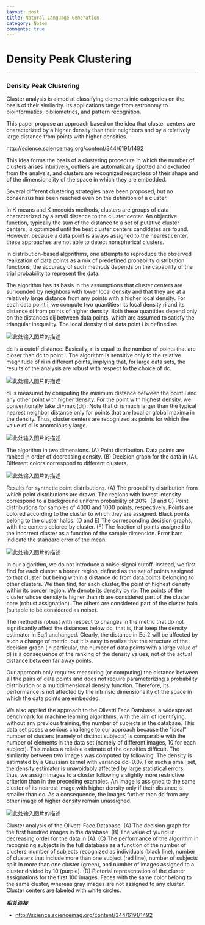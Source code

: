 ```yaml
---
layout: post
title: Natural Language Generation
category: Notes
comments: true
---
```


# Density Peak Clustering

------

### Density Peak Clustering

Cluster analysis is aimed at classifying elements into categories on the basis of their similarity. Its applications range from astronomy to bioinformatics, bibliometrics, and pattern recognition. 

This paper propose an approach based on the idea that cluster centers are characterized by a higher density than their neighbors and by a relatively large distance from points with higher densities. 

<http://science.sciencemag.org/content/344/6191/1492>

This idea forms the basis of a clustering procedure in which the number of clusters arises intuitively, outliers are automatically spotted and excluded from the analysis, and clusters are recognized regardless of their shape and of the dimensionality of the space in which they are embedded.

Several different clustering strategies have been proposed, but no consensus has been reached even on the definition of a cluster. 

In K-means and K-medoids methods, clusters are groups of data characterized by a small distance to the cluster center. An objective function, typically the sum of the distance to a set of putative cluster centers, is optimized until the best cluster centers candidates are found. However, because a data point is always assigned to the nearest center, these approaches are not able to detect nonspherical clusters.

In distribution-based algorithms, one attempts to reproduce the observed realization of data points as a mix of predefined probability distribution functions; the accuracy of such methods depends on the capability of the trial probability to represent the data.

The algorithm has its basis in the assumptions that cluster centers are surrounded by neighbors with lower local density and that they are at a relatively large distance from any points with a higher local density. For each data point i, we compute two quantities: its local density ri and its distance di from points of higher density. Both these quantities depend only on the distances dij between data points, which are assumed to satisfy the triangular inequality. The local density ri of data point i is defined as

![此处输入图片的描述][1]

dc is a cutoff distance. Basically, ri is equal to the number of points that are closer than dc to point i. The algorithm is sensitive only to the relative magnitude of ri in different points, implying that, for large data sets, the results of the analysis are robust with respect to the choice of dc.

![此处输入图片的描述][2]

di is measured by computing the minimum distance between the point i and any other point with higher density. For the point with highest density, we conventionally take di=maxj(dij). Note that di is much larger than the typical nearest neighbor distance only for points that are local or global maxima in the density. Thus, cluster centers are recognized as points for which the value of di is anomalously large.

![此处输入图片的描述][3]

The algorithm in two dimensions. (A) Point distribution. Data points are ranked in order of decreasing density. (B) Decision graph for the data in (A). Different colors correspond to different clusters.

![此处输入图片的描述][4]

Results for synthetic point distributions. (A) The probability distribution from which point distributions are drawn. The regions with lowest intensity correspond to a background uniform probability of 20%. (B and C) Point distributions for samples of 4000 and 1000 points, respectively. Points are colored according to the cluster to which they are assigned. Black points belong to the cluster halos. (D and E) The corresponding decision graphs, with the centers colored by cluster. (F) The fraction of points assigned to the incorrect cluster as a function of the sample dimension. Error bars indicate the standard error of the mean.

![此处输入图片的描述][5]

In our algorithm, we do not introduce a noise-signal cutoff. Instead, we first find for each cluster a border region, defined as the set of points assigned to that cluster but being within a distance dc from data points belonging to other clusters. We then find, for each cluster, the point of highest density within its border region. We denote its density by rb. The points of the cluster whose density is higher than rb are considered part of the cluster core (robust assignation). The others are considered part of the cluster halo (suitable to be considered as noise).

The method is robust with respect to changes in the metric that do not significantly affect the distances below dc, that is, that keep the density estimator in Eq.1 unchanged. Clearly, the distance in Eq.2 will be affected by such a change of metric, but it is easy to realize that the structure of the decision graph (in particular, the number of data points with a large value of d) is a consequence of the ranking of the density values, not of the actual distance between far away points.

Our approach only requires measuring (or computing) the distance between all the pairs of data points and does not require parameterizing a probability distribution or a multidimensional density function. Therefore, its performance is not affected by the intrinsic dimensionality of the space in which the data points are embedded.

We also applied the approach to the Olivetti Face Database, a widespread benchmark for machine learning algorithms, with the aim of identifying, without any previous training, the number of subjects in the database. This data set poses a serious challenge to our approach because the "ideal" number of clusters (namely of distinct subjects) is comparable with the number of elements in the data set (namely of different images, 10 for each subject). This makes a reliable estimate of the densities difficult. The similarity between two images was computed by following. The density is estimated by a Gaussian kernel with variance dc=0.07. For such a small set, the density estimator is unavoidably affected by large statistical errors; thus, we assign images to a cluster following a slightly more restrictive criterion than in the preceding examples. An image is assigned to the same cluster of its nearest image with higher density only if their distance is smaller than dc. As a consequence, the images further than dc from any other image of higher density remain unassigned. 

![此处输入图片的描述][6]

Cluster analysis of the Olivetti Face Database. (A) The decision graph for the first hundred images in the database. (B) The value of γi=ridi in decreasing order for the data in (A). (C) The performance of the algorithm in recognizing subjects in the full database as a function of the number of clusters: number of subjects recognized as individuals (black line), number of clusters that include more than one subject (red line), number of subjects split in more than one cluster (green), and number of images assigned to a cluster divided by 10 (purple). (D) Pictorial representation of the cluster assignations for the first 100 images. Faces with the same color belong to the same cluster, whereas gray images are not assigned to any cluster. Cluster centers are labeled with white circles.

***相关连接***

 - http://science.sciencemag.org/content/344/6191/1492

  [1]: https://raw.githubusercontent.com/qiangsiwei/blog/gh-pages/_figures/2016-01-01-density_peak_clustering/2016-01-01-density_peak_clustering_1.png
  [2]: https://raw.githubusercontent.com/qiangsiwei/blog/gh-pages/_figures/2016-01-01-density_peak_clustering/2016-01-01-density_peak_clustering_2.png
  [3]: https://raw.githubusercontent.com/qiangsiwei/blog/gh-pages/_figures/2016-01-01-density_peak_clustering/2016-01-01-density_peak_clustering_3.png
  [4]: https://raw.githubusercontent.com/qiangsiwei/blog/gh-pages/_figures/2016-01-01-density_peak_clustering/2016-01-01-density_peak_clustering_4.png
  [5]: https://raw.githubusercontent.com/qiangsiwei/blog/gh-pages/_figures/2016-01-01-density_peak_clustering/2016-01-01-density_peak_clustering_5.png
  [6]: https://raw.githubusercontent.com/qiangsiwei/blog/gh-pages/_figures/2016-01-01-density_peak_clustering/2016-01-01-density_peak_clustering_6.png

  